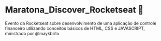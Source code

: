 # Maratona_Discover_Rocketseat :space_invader:
Evento da Rocketseat sobre desenvolvimento de uma aplicação de controle financeiro utilizando conceitos básicos de HTML, CSS e JAVASCRIPT, ministrado por @maykbrito
